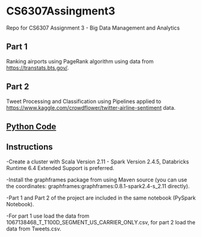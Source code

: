 # CS6307Assingment3
Repo for CS6307 Assignment 3 - Big Data Management and Analytics

## Part 1
Ranking airports using PageRank algorithm using data from https://transtats.bts.gov/. 

## Part 2
Tweet Processing and Classification using Pipelines applied to https://www.kaggle.com/crowdflower/twitter-airline-sentiment data.

## [Python Code](https://github.com/rsrjohnson/CS6307Assingment3/blob/main/CS6307_Assingment3.py)

## Instructions

-Create a cluster with Scala Version 2.11 - Spark Version 2.4.5, Databricks Runtime 6.4 Extended Support is preferred.

-Install the graphframes package from using Maven source (you can use the coordinates: graphframes:graphframes:0.8.1-spark2.4-s_2.11 directly).

-Part 1 and Part 2 of the project are included in the same notebook (PySpark Notebook).

-For part 1 use load the data from 1067138468_T_T100D_SEGMENT_US_CARRIER_ONLY.csv, for part 2 load the data from Tweets.csv.
